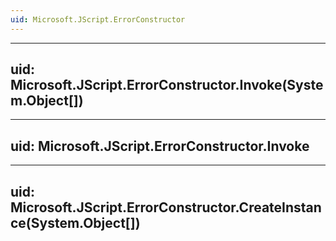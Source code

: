 ```yaml
---
uid: Microsoft.JScript.ErrorConstructor
---
```


---
uid: Microsoft.JScript.ErrorConstructor.Invoke(System.Object[])
---

---
uid: Microsoft.JScript.ErrorConstructor.Invoke
---

---
uid: Microsoft.JScript.ErrorConstructor.CreateInstance(System.Object[])
---
